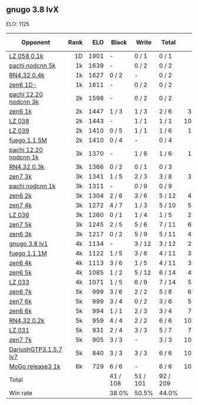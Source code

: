 ## gnugo 3.8 lvX ##

ELO: 1125

Opponent | Rank | ELO | Black | Write | Total | Win rate
---------|-----:|----:|-------|-------|-------|-------:
[LZ 058 0.1k](LZ%20058%200.1k.md) | 1D | 1901 | - | 0 / 1 | 0 / 1 | 0.0%
[pachi nodcnn 5k](pachi%20nodcnn%205k.md) | 1k | 1639 | - | 0 / 2 | 0 / 2 | 0.0%
[RN4.32 0.4k](RN4.32%200.4k.md) | 1k | 1627 | 0 / 2 | - | 0 / 2 | 0.0%
[zen6 1D-](zen6%201D-.md) | 1k | 1611 | - | 0 / 2 | 0 / 2 | 0.0%
[pachi 12.20 nodcnn 3k](pachi%2012.20%20nodcnn%203k.md) | 2k | 1598 | - | 0 / 2 | 0 / 2 | 0.0%
[zen6 1k](zen6%201k.md) | 2k | 1447 | 1 / 3 | 1 / 3 | 2 / 6 | 33.3%
[LZ 038](LZ%20038.md) | 2k | 1443 | - | 1 / 1 | 1 / 1 | 100.0%
[LZ 039](LZ%20039.md) | 2k | 1410 | 0 / 5 | 1 / 1 | 1 / 6 | 16.7%
[fuego 1.1 5M](fuego%201.1%205M.md) | 2k | 1410 | 0 / 4 | - | 0 / 4 | 0.0%
[pachi 12.20 nodcnn 1k](pachi%2012.20%20nodcnn%201k.md) | 3k | 1370 | - | 1 / 6 | 1 / 6 | 16.7%
[RN4.32 0.3k](RN4.32%200.3k.md) | 3k | 1366 | 0 / 2 | 0 / 1 | 0 / 3 | 0.0%
[zen7 3k](zen7%203k.md) | 3k | 1341 | 1 / 5 | 2 / 3 | 3 / 8 | 37.5%
[pachi nodcnn 1k](pachi%20nodcnn%201k.md) | 3k | 1311 | - | 0 / 9 | 0 / 9 | 0.0%
[zen6 2k](zen6%202k.md) | 3k | 1304 | 2 / 6 | 3 / 6 | 5 / 12 | 41.7%
[zen7 4k](zen7%204k.md) | 3k | 1272 | 4 / 7 | 1 / 3 | 5 / 10 | 50.0%
[LZ 036](LZ%20036.md) | 3k | 1260 | 0 / 1 | 1 / 4 | 1 / 5 | 20.0%
[zen7 5k](zen7%205k.md) | 3k | 1245 | 2 / 5 | 5 / 6 | 7 / 11 | 63.6%
[zen6 3k](zen6%203k.md) | 3k | 1217 | 0 / 2 | 5 / 9 | 5 / 11 | 45.5%
[gnugo 3.8 lv1](gnugo%203.8%20lv1.md) | 4k | 1134 | - | 3 / 12 | 3 / 12 | 25.0%
[fuego 1.1 1M](fuego%201.1%201M.md) | 4k | 1122 | 1 / 5 | 3 / 6 | 4 / 11 | 36.4%
[zen6 4k](zen6%204k.md) | 4k | 1113 | 3 / 6 | 1 / 5 | 4 / 11 | 36.4%
[zen6 5k](zen6%205k.md) | 4k | 1085 | 1 / 2 | 5 / 12 | 6 / 14 | 42.9%
[LZ 033](LZ%20033.md) | 4k | 1071 | 1 / 5 | 6 / 9 | 7 / 14 | 50.0%
[zen6 7k](zen6%207k.md) | 5k | 999 | 3 / 6 | 2 / 2 | 5 / 8 | 62.5%
[zen7 6k](zen7%206k.md) | 5k | 999 | 3 / 4 | 0 / 2 | 3 / 6 | 50.0%
[zen6 6k](zen6%206k.md) | 5k | 994 | 1 / 1 | 2 / 3 | 3 / 4 | 75.0%
[RN4.32 0.2k](RN4.32%200.2k.md) | 5k | 959 | 4 / 4 | 2 / 2 | 6 / 6 | 100.0%
[LZ 031](LZ%20031.md) | 5k | 931 | 2 / 4 | 3 / 3 | 5 / 7 | 71.4%
[zen7 7k](zen7%207k.md) | 5k | 905 | 3 / 3 | - | 3 / 3 | 100.0%
[DariushGTP3.1.5.7 lv7](DariushGTP3.1.5.7%20lv7.md) | 5k | 840 | 3 / 3 | 3 / 3 | 6 / 6 | 100.0%
[MoGo release3 1k](MoGo%20release3%201k.md) | 6k | 729 | 6 / 6 | - | 6 / 6 | 100.0%
Total | | | 41 / 108 | 51 / 101 | 92 / 209 | 
Win rate| | | 38.0% | 50.5% | 44.0% | 

